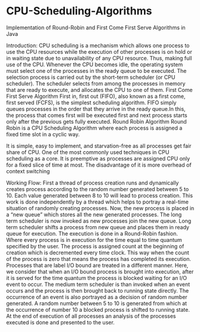 # CPU-Scheduling-Algorithms
Implementation of Round-Robin and First Come First Serve Algorithms in Java

Introduction:
CPU scheduling is a mechanism which allows one process to use the CPU resources while the execution of other processes is on hold or in waiting state due to unavailability of any CPU resource. Thus, making full use of the CPU. Whenever the CPU becomes idle, the operating system must select one of the processes in the ​ready queue​ to be executed. The selection process is carried out by the short-term scheduler (or CPU scheduler). The scheduler selects from among the processes in memory that are ready to execute, and allocates the CPU to one of them.
First Come First Serve Algorithm
First in, first out (FIFO), also known as a first come, first served (FCFS), is the simplest scheduling algorithm. FIFO simply queues processes in the order that they arrive in the ready queue.In this, the process that comes first will be executed first and next process starts only after the previous gets fully executed.
Round Robin Algorithm
Round Robin is a CPU Scheduling Algorithm where each process is assigned a fixed time slot in a cyclic way.

It is simple, easy to implement, and starvation-free as all processes get fair share of CPU.
One of the most commonly used techniques in CPU scheduling as a core.
It is preemptive as processes are assigned CPU only for a fixed slice of time at most.
The disadvantage of it is more overhead of context switching

Working Flow:
First a thread of process creation runs and dynamically creates process according to the random number generated between 5 to 10. Each value generated between 8 to 10 will lead to process creation. This work is done independently by a thread which helps to portray a real-time situation of randomly creating processes.
Now, the new process is placed in a “new queue” which stores all the new generated processes.
The long term scheduler is now invoked as new processes join the new queue. Long term scheduler shifts a process from new queue and places them in ready queue for execution.
The execution is done in a Round-Robin fashion. Where every process is in execution for the time equal to time quantum specified by the user.
The process is assigned count at the beginning of creation which is decremented every time clock. This way when the count of the process is zero that means the process has completed its execution.
Processes that are label I/O bound are treated in a different manner. Here, we consider that when an I/O bound process is brought into execution, after it is served for the time quantum the process is blocked waiting for an I/O event to occur.
The medium term scheduler is than invoked when an event occurs and the process is then brought back to running state directly.
The occurrence of an event is also portrayed as a decision of random number generated. A random number between 5 to 10 is generated from which at the occurrence of number 10 a blocked process is shifted to running state.
At the end of execution of all processes an analysis of the processes executed is done and presented to the user.
